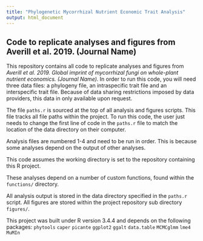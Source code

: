 ```yaml
---
title: "Phylogenetic Mycorrhizal Nutrient Economic Trait Analysis"
output: html_document
---
```


## Code to replicate analyses and figures from Averill et al. 2019. (Journal Name)
This repository contains all code to replicate analyses and figures from *Averill et al. 2019. Global imprint of mycorrhizal fungi on whole-plant nutrient economics. (Journal Name).* In order to run this code, you will need three data files: a phylogeny file, an intraspecific trait file and an interspecific trait file. Because of data sharing restrictions imposed by data providers, this data in only available upon request.

The file `paths.r` is sourced at the top of all analysis and figures scripts. This file tracks all file paths within the project. To run this code, the user just needs to change the first line of code in the `paths.r` file to match the location of the data directory on their computer.

Analysis files are numbered 1-4 and need to be run in order. This is because  some analyses depend on the output of other analyses.

This code assumes the working directory is set to the repository containing this R project.

These analyses depend on a number of custom functions, found within the `functions/` directory.

All analysis output is stored in the data directory specified in the `paths.r` script. All figures are stored within the project repository sub directory `figures/`.

This project was built under R version 3.4.4 and depends on the following packages:
`phytools`
`caper`
`picante`
`ggplot2`
`ggalt`
`data.table`
`MCMCglmm`
`lme4`
`MuMIn`